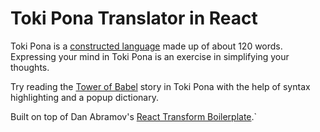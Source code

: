 Toki Pona Translator in React
=====================

Toki Pona is a [constructed language][cl] made up of about 120 words. Expressing your mind in Toki Pona is an exercise in simplifying your thoughts.

Try reading the [Tower of Babel][tb] story in Toki Pona with the help of syntax highlighting and a popup dictionary.

Built on top of Dan Abramov's [React Transform Boilerplate][rt].`

[cl]: <http://www.theatlantic.com/technology/archive/2015/07/toki-pona-smallest-language/398363/>
[rt]: <https://github.com/gaearon/react-transform-boilerplate>
[tb]: <https://tokipona.herokuapp.com/translations/2>